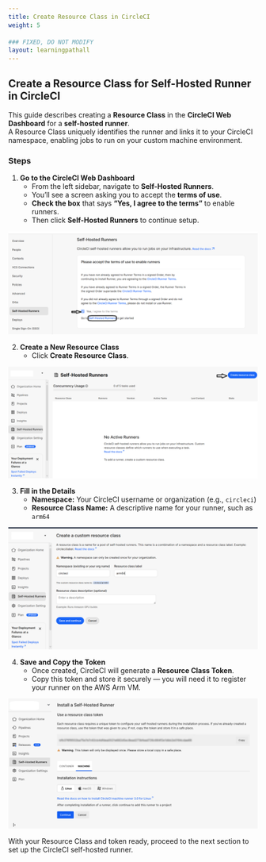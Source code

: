 ```yaml
---
title: Create Resource Class in CircleCI
weight: 5

### FIXED, DO NOT MODIFY
layout: learningpathall
---
```


## Create a Resource Class for Self-Hosted Runner in CircleCI
This guide describes creating a **Resource Class** in the **CircleCI Web Dashboard** for a **self-hosted runner**.  
A Resource Class uniquely identifies the runner and links it to your CircleCI namespace, enabling jobs to run on your custom machine environment.

### Steps

1. **Go to the CircleCI Web Dashboard**
   - From the left sidebar, navigate to **Self-Hosted Runners**.  
   - You’ll see a screen asking you to accept the **terms of use**.  
   - **Check the box** that says **“Yes, I agree to the terms”** to enable runners.  
   - Then click **Self-Hosted Runners** to continue setup.

![Self-Hosted Runners alt-text#center](images/shrunner0.png "Figure 1: Self-Hosted Runners ")

2. **Create a New Resource Class**
   - Click **Create Resource Class**.

![Self-Hosted Runners alt-text#center](images/shrunner1.png "Figure 2: Create Resource Class ")

3. **Fill in the Details**
   - **Namespace:** Your CircleCI username or organization (e.g., `circleci`)  
   - **Resource Class Name:** A descriptive name for your runner, such as `arm64`

![Self-Hosted Runners alt-text#center](images/shrunner2.png "Figure 3: Details Resource Class & Namespace")

4. **Save and Copy the Token**
   - Once created, CircleCI will generate a **Resource Class Token**.  
   - Copy this token and store it securely — you will need it to register your runner on the AWS Arm VM.

![Self-Hosted Runners alt-text#center](images/shrunner3.png "Figure 4: Resource Class Token")
   
With your Resource Class and token ready, proceed to the next section to set up the CircleCI self-hosted runner.
